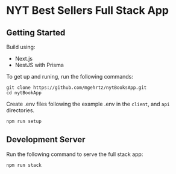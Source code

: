 # NYT Best Sellers Full Stack App

## Getting Started

Build using:
- Next.js
- NestJS with Prisma

To get up and runing, run the following commands:

```shell
git clone https://github.com/mgehrtz/nytBooksApp.git
cd nytBookApp
```

Create .env files following the example .env in the `client`, and `api` directories.

```shell
npm run setup
```

## Development Server

Run the following command to serve the full stack app:

```shell
npm run stack
```
